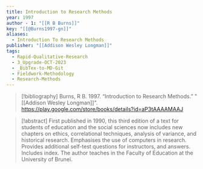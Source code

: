 ```yaml
---
title: Introduction to Research Methods
year: 1997
author - 1: "[[R B Burns]]"
key: "[[@Burns1997-gn]]"
aliases:
  - Introduction To Research Methods
publisher: "[[Addison Wesley Longman]]"
tags:
  - Rapid-Qualitative-Research
  - 3_Upgrade-OCT-2023
  - _BibTex-to-MD-Git
  - Fieldwork-Methodology
  - Research-Methods
---
```


> [!bibliography]
> Burns, R B. 1997. “Introduction to Research Methods.” "[[Addison Wesley Longman]]". https://play.google.com/store/books/details?id=aP3tAAAAMAAJ

> [!abstract]
> First published in 1990, this third edition of a text for students of education and the social sciences now includes new chapters on ethics, correlational techniques, analysis of variance, and historical research. Emphasises the use of computers in research. Provides additional self-test questions for instructors, and answers. Includes index. The author teaches in the Faculty of Education at the University of Brunei.